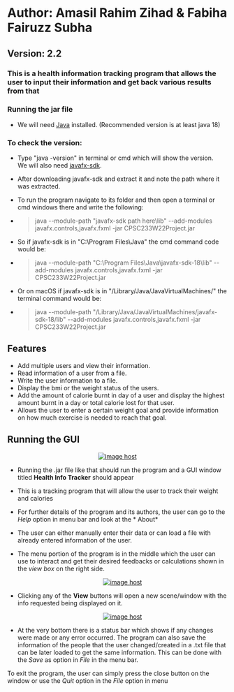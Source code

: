 # Author: Amasil Rahim Zihad & Fabiha Fairuzz Subha

## Version: 2.2

### This is a health information tracking program that allows the user to input their information and get back various results from that

### Running  the jar file

- We will need [Java](https://www.oracle.com/java/technologies/downloads/) installed.
  (Recommended version is at least java 18)

### To check the version:

- Type "java -version" in terminal or cmd which will show the version.  
  We will also need [javafx-sdk](https://gluonhq.com/products/javafx/).

- After downloading javafx-sdk and extract it and note the path where it was extracted.

- To run the program navigate to its folder and then open a terminal or cmd windows there and write the following:

- > java --module-path "javafx-sdk path here\lib" --add-modules javafx.controls,javafx.fxml -jar CPSC233W22Project.jar

- So if javafx-sdk is in "C:\Program Files\Java\" the cmd command code would be:

- > java --module-path "C:\Program Files\Java\javafx-sdk-18\lib" --add-modules javafx.controls,javafx.fxml -jar
  CPSC233W22Project.jar

- Or on macOS if javafx-sdk is in "/Library/Java/JavaVirtualMachines/" the terminal command would be:

- > java --module-path "/Library/Java/JavaVirtualMachines/javafx-sdk-18/lib" --add-modules javafx.controls,javafx.fxml
  -jar CPSC233W22Project.jar

## Features

- Add multiple users and view their information.
- Read information of a user from a file.
- Write the user information to a file.
- Display the bmi or the weight status of the users.
- Add the amount of calorie burnt in day of a user and display the highest amount burnt in a day or total calorie lost
  for that user.
- Allows the user to enter a certain weight goal and provide information on how much exercise is needed to reach that
  goal.

## Running the GUI

<div align="center"><a href="https://imgbox.com/Sz8iMRR7" target="_blank"><img src="https://images2.imgbox.com/4c/fb/Sz8iMRR7_o.png" alt="image host"/></a></div>

- Running the .jar file like that should run the program and a GUI window titled **Health Info Tracker**
  should appear
- This is a tracking program that will allow the user to track their weight and calories
- For further details of the program and its authors, the user can go to the *Help* option in menu bar and look at the *
  About*
- The user can either manually enter their data or can load a file with already entered information of the user.
- The menu portion of the program is in the middle which the user can use to interact and get their desired feedbacks or
  calculations shown in the *view box* on the right side.
  <div align="center"><a href="https://imgbox.com/gpoTu4o4" target="_blank"><img src="https://images2.imgbox.com/62/03/gpoTu4o4_o.png" alt="image host"/></a></div>

- Clicking any of the **View** buttons will open a new scene/window with the info requested being displayed on it.

    <div align="center"><a href="https://imgbox.com/yjL1Tc4y" target="_blank"><img src="https://images2.imgbox.com/0e/d6/yjL1Tc4y_o.png" alt="image host"/></a></div>

- At the very bottom there is a status bar which shows if any changes were made or any error occurred. The program can
  also save the information of the people that the user changed/created in a .txt file that can be later loaded to get
  the same information. This can be done with the *Save* as option in *File* in the menu bar.

To exit the program, the user can simply press the close button on the window or use the *Quit* option in the *File*
option in menu

